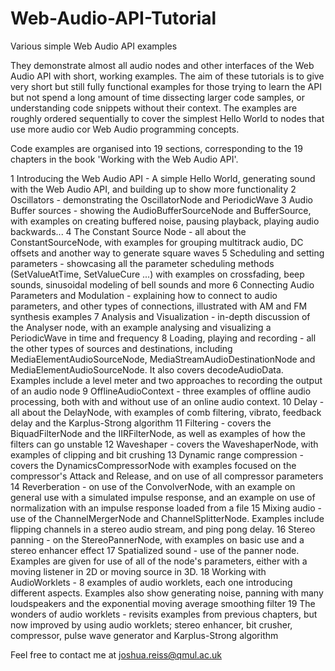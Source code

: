 # Web-Audio-API-Tutorial

Various simple Web Audio API examples

They demonstrate almost all audio nodes and other interfaces of the Web Audio API with short, working examples. The aim of these tutorials is to give very short but still fully functional examples for those trying to learn the API but not spend a long amount of time dissecting larger code samples, or understanding code snippets without their context. The examples are roughly ordered sequentially to cover the simplest Hello World to nodes that use more audio cor Web Audio programming concepts.

Code examples are organised into 19 sections, corresponding to the 19 chapters in the book 'Working with the Web Audio API'.

1 Introducing the Web Audio API - A simple Hello World, generating sound with the Web Audio API, and building up to show more functionality
2 Oscillators - demonstrating the OscillatorNode and PeriodicWave
3 Audio Buffer sources - showing the AudioBufferSourceNode and BufferSource, with examples on creating buffered noise, pausing playback, playing audio backwards...
4 The Constant Source Node - all about the ConstantSourceNode, with examples for grouping multitrack audio, DC offsets and another way to generate square waves
5 Scheduling and setting parameters - showcasing all the parameter scheduling methods (SetValueAtTime, SetValueCure ...) with examples on crossfading, beep sounds, sinusoidal modeling of bell sounds and more
6 Connecting Audio Parameters and Modulation - explaining how to connect to audio parameters, and other types of connections, illustrated with AM and FM synthesis examples
7 Analysis and Visualization - in-depth discussion of the Analyser node, with an example analysing and visualizing a PeriodicWave in time and frequency
8 Loading, playing and recording - all the other types of sources and destinations, including MediaElementAudioSourceNode, MediaStreamAudioDestinationNode and MediaElementAudioSourceNode. It also covers decodeAudioData. Examples include a level meter and two approaches to recording the output of an audio node
9 OfflineAudioContext - three examples of offline audio processing, both with and without use of an online audio context.
10 Delay - all about the DelayNode, with examples of comb filtering, vibrato, feedback delay and the Karplus-Strong algorithm
11 Filtering - covers the BiquadFilterNode and the IIRFilterNode, as well as examples of how the filters can go unstable
12 Waveshaper - covers the WaveshaperNode, with examples of clipping and bit crushing
13 Dynamic range compression - covers the DynamicsCompressorNode with examples focused on the compressor's Attack and Release, and on use of all compressor parameters
14 Reverberation - on use of the ConvolverNode, with an example on general use with a simulated impulse response, and an example on use of normalization with an impulse response loaded from a file
15 Mixing audio - use of the ChannelMergerNode and ChannelSplitterNode. Examples include flipping channels in a stereo audio stream, and ping pong delay.
16 Stereo panning - on the StereoPannerNode, with examples on basic use and a stereo enhancer effect
17 Spatialized sound - use of the panner node. Examples are given for use of all of the node's parameters, either with a moving listener in 2D  or moving source in 3D.
18 Working with AudioWorklets - 8 examples of audio worklets, each one introducing different aspects. Examples also show generating noise, panning with many loudspeakers and the exponential moving average smoothing filter
19 The wonders of audio worklets - revisits examples from previous chapters, but now improved by using audio worklets; stereo enhancer, bit crusher, compressor, pulse wave generator and Karplus-Strong algorithm



Feel free to contact me at joshua.reiss@qmul.ac.uk
